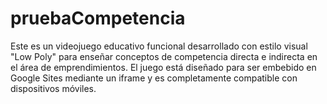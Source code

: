 # pruebaCompetencia
Este es un videojuego educativo funcional desarrollado con estilo visual "Low Poly" para enseñar conceptos de competencia directa e indirecta en el área de emprendimientos. El juego está diseñado para ser embebido en Google Sites mediante un iframe y es completamente compatible con dispositivos móviles.
